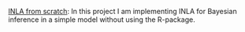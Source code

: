 [INLA from scratch](inla-from-scratch.md): In this project I am implementing INLA for Bayesian inference in a simple model without using the R-package.
